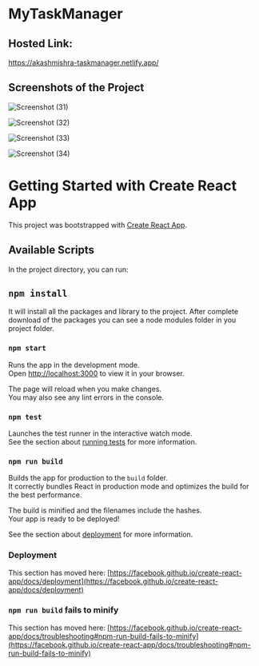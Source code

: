 # MyTaskManager
## Hosted Link: 
https://akashmishra-taskmanager.netlify.app/
## Screenshots of the Project
![Screenshot (31)](https://github.com/mishraak15/MyTaskManager/assets/133697079/e37594d4-09b7-4aee-9783-232610c9b1d5) 

![Screenshot (32)](https://github.com/mishraak15/MyTaskManager/assets/133697079/4af5a5f1-f2fb-46b5-8707-f7360413fe19)

![Screenshot (33)](https://github.com/mishraak15/MyTaskManager/assets/133697079/077c300b-253c-4635-b8f6-b247c963c8c9)

![Screenshot (34)](https://github.com/mishraak15/MyTaskManager/assets/133697079/951cffb4-1c9d-4522-9d15-6ee8faeaf53d)

# Getting Started with Create React App

This project was bootstrapped with [Create React App](https://github.com/facebook/create-react-app).

## Available Scripts

In the project directory, you can run:

## `npm install`
It will install all the packages and library to the project.
After complete download of the packages you can see a node modules folder in you project folder.

### `npm start`

Runs the app in the development mode.\
Open [http://localhost:3000](http://localhost:3000) to view it in your browser.

The page will reload when you make changes.\
You may also see any lint errors in the console.

### `npm test`

Launches the test runner in the interactive watch mode.\
See the section about [running tests](https://facebook.github.io/create-react-app/docs/running-tests) for more information.

### `npm run build`

Builds the app for production to the `build` folder.\
It correctly bundles React in production mode and optimizes the build for the best performance.

The build is minified and the filenames include the hashes.\
Your app is ready to be deployed!

See the section about [deployment](https://facebook.github.io/create-react-app/docs/deployment) for more information.

### Deployment

This section has moved here: [https://facebook.github.io/create-react-app/docs/deployment](https://facebook.github.io/create-react-app/docs/deployment)

### `npm run build` fails to minify

This section has moved here: [https://facebook.github.io/create-react-app/docs/troubleshooting#npm-run-build-fails-to-minify](https://facebook.github.io/create-react-app/docs/troubleshooting#npm-run-build-fails-to-minify)


